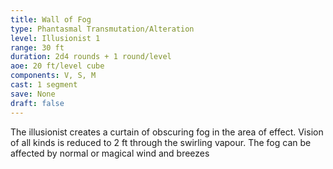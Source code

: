 ```yaml
---
title: Wall of Fog
type: Phantasmal Transmutation/Alteration
level: Illusionist 1
range: 30 ft
duration: 2d4 rounds + 1 round/level
aoe: 20 ft/level cube
components: V, S, M
cast: 1 segment
save: None
draft: false
---
```


The illusionist creates a curtain of obscuring fog in the area of effect. Vision of all kinds is reduced to 2 ft through the swirling vapour. The fog can be affected by normal or magical wind and breezes
